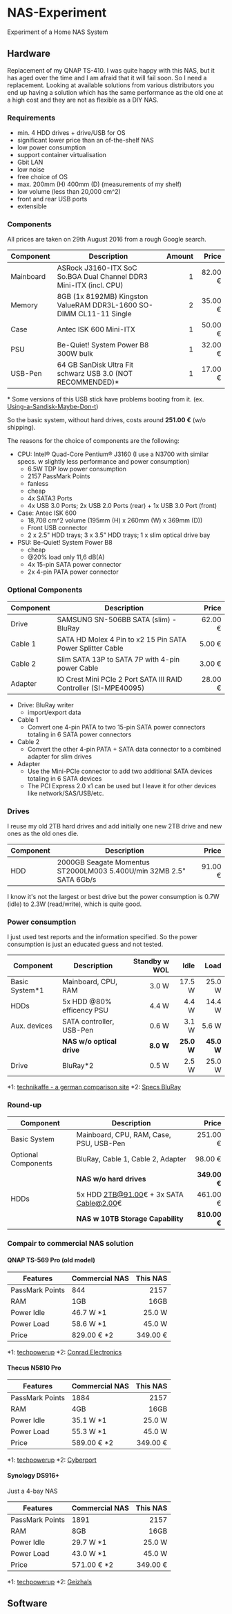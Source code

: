 # NAS-Experiment
Experiment of a Home NAS System

## Hardware
Replacement of my QNAP TS-410. I was quite happy with this NAS, but it has aged over the time and I am afraid that it will fail soon. So I need a replacement. Looking at available solutions from various distributors you end up having a solution which has the same performance as the old one at a high cost and they are not as flexible as a DIY NAS.

### Requirements
- min. 4 HDD drives + drive/USB for OS
- significant lower price than an of-the-shelf NAS
- low power consumption
- support container virtualisation
- Gbit LAN
- low noise
- free choice of OS
- max. 200mm (H) 400mm (D) (measurements of my shelf)
- low volume (less than 20,000 cm^2)
- front and rear USB ports
- extensible

### Components
All prices are taken on 29th August 2016 from a rough Google search.

| Component | Description                                                         | Amount | Price    |
| --------- | ------------------------------------------------------------------- | ------:| --------:|
| Mainboard | ASRock J3160-ITX SoC So.BGA Dual Channel DDR3 Mini-ITX (incl. CPU)  | 1      |  82.00 € |
| Memory    | 8GB (1x 8192MB) Kingston ValueRAM DDR3L-1600 SO-DIMM CL11-11 Single | 2      |  35.00 € |
| Case      | Antec ISK 600 Mini-ITX                                              | 1      |  50.00 € |
| PSU       | Be-Quiet! System Power B8 300W bulk                                 | 1      |  32.00 € |
| USB-Pen   | 64 GB SanDisk Ultra Fit schwarz USB 3.0 (NOT RECOMMENDED)\*         | 1      |  17.00 € |
\* Some versions of this USB stick have problems booting from it. (ex. [Using-a-Sandisk-Maybe-Don-t](https://neverware.zendesk.com/hc/en-us/articles/217440748-Using-a-Sandisk-Maybe-Don-t-))

So the basic system, without hard drives, costs around **251.00 €** (w/o shipping).

The reasons for the choice of components are the following:
- CPU: Intel® Quad-Core Pentium® J3160 (I use a N3700 with similar specs. w slightly less performance and power consumption)
  - 6.5W TDP low power consumption
  - 2157 PassMark Points
  - fanless
  - cheap
  - 4x SATA3 Ports
  - 4x USB 3.0 Ports; 2x USB 2.0 Ports (rear) + 1x USB 3.0 Port (front)
- Case: Antec ISK 600
  - 18,708 cm^2 volume (195mm (H) x 260mm (W) x 369mm (D))
  - Front USB connector
  - 2 x 2.5" HDD trays; 3 x 3.5" HDD trays; 1 x slim optical drive bay
- PSU: Be-Quiet! System Power B8
  - cheap
  - @20% load only 11,6 dB(A)
  - 4x 15-pin SATA power connector
  - 2x 4-pin PATA power connector

### Optional Components
| Component | Description                                                         | Price    |
| --------- | ------------------------------------------------------------------- | --------:|
| Drive     | SAMSUNG SN-506BB SATA (slim) - BluRay                               |  62.00 € |
| Cable 1   | SATA HD Molex 4 Pin to x2 15 Pin SATA Power Splitter Cable          |   5.00 € |
| Cable 2   | Slim SATA 13P to SATA 7P with 4-pin power Cable                     |   3.00 € |
| Adapter   | IO Crest Mini PCIe 2 Port SATA III RAID Controller (SI-MPE40095)    |  28.00 € |

- Drive: BluRay writer
  - import/export data
- Cable 1
  - Convert one 4-pin PATA to two 15-pin SATA power connectors totaling in 6 SATA power connectors
- Cable 2
  - Convert the other 4-pin PATA + SATA data connector to a combined adapter for slim drives
- Adapter
  - Use the Mini-PCIe connector to add two additional SATA devices totaling in 6 SATA devices
  - The PCI Express 2.0 x1 can be used but I leave it for other devices like network/SAS/USB/etc.

### Drives
I reuse my old 2TB hard drives and add initially one new 2TB drive and new ones as the old ones die.

| Component | Description                                                         | Price    |
| --------- | ------------------------------------------------------------------- | --------:|
| HDD       | 2000GB Seagate Momentus ST2000LM003 5.400U/min 32MB 2.5" SATA 6Gb/s |  91.00 € |

I know it's not the largest or best drive but the power consumption is 0.7W (idle) to 2.3W (read/write), which is quite good.

### Power consumption
I just used test reports and the information specified. So the power consumption is just an educated guess and not tested.

| Component        | Description               | Standby w WOL | Idle        | Load        |
| ---------------- | ------------------------- | -------------:| -----------:| -----------:|
| Basic System\*1  | Mainboard, CPU, RAM       |       3.0 W   |    17.5 W   |    25.0 W   |
| HDDs             | 5x HDD @80% efficency PSU |       4.4 W   |     4.4 W   |    14.4 W   |
| Aux. devices     | SATA controller, USB-Pen  |       0.6 W   |     3.1 W   |     5.6 W   |  
|                  | **NAS w/o optical drive** |     **8.0 W** |  **25.0 W** |  **45.0 W** |
| Drive            | BluRay\*2                 |       0.5 W   |     2.5 W   |    25.0 W   |

\*1: [technikaffe - a german comparison site](http://www.technikaffe.de/anleitung-324-asrock_n3700_itx_test_und_vergleich_mit_dem_asrock_n3150_itx)
\*2: [Specs BluRay](http://www.mydvddrives.com/sata-bd-rom-blu-ray-combo-drive-for-matshita-bd-cmb-uj160-104916.html)


### Round-up
| Component           | Description                                         | Price        |
| ------------------- | --------------------------------------------------- | ------------:|
| Basic System        | Mainboard, CPU, RAM, Case, PSU, USB-Pen             |   251.00 €   |
| Optional Components | BluRay, Cable 1, Cable 2, Adapter                   |    98.00 €   |
|                     | **NAS w/o hard drives**                             | **349.00 €** |
| HDDs                | 5x HDD 2TB@91.00€ + 3x SATA Cable@2.00€             |   461.00 €   |
|                     | **NAS w 10TB Storage Capability**                   | **810.00 €** |  

### Compair to commercial NAS solution

#### QNAP TS-569 Pro (old model)

| Features            | Commercial NAS   | This NAS        |
| ------------------- | -----------------| ---------------:|
| PassMark Points     | 844              |          2157   |
| RAM                 | 1GB              |          16GB   |
| Power Idle          | 46.7 W \*1       |        25.0 W   |
| Power Load          | 58.6 W \*1       |        45.0 W   |
| Price               | 829.00 € \*2     |      349.00 €   |

\*1: [techpowerup](https://www.techpowerup.com/reviews/Synology/DS416/16.html)
\*2: [Conrad Electronics](https://www.conrad.de/de/qnap-5-bay-nas-ts-569-pro-617621.html)

#### Thecus N5810 Pro

| Features            | Commercial NAS   | This NAS        |
| ------------------- | -----------------| ---------------:|
| PassMark Points     | 1884             |          2157   |
| RAM                 | 4GB              |          16GB   |
| Power Idle          | 35.1 W \*1       |        25.0 W   |
| Power Load          | 55.3 W \*1       |        45.0 W   |
| Price               | 589.00 € \*2     |      349.00 €   |

\*1: [techpowerup](https://www.techpowerup.com/reviews/Thecus/N5810_Pro/17.html)
\*2: [Cyberport](https://www.cyberport.de/?DEEP=3F38-08Y&APID=117&gclid=CjwKEAjwuo--BRDDws3x65LL7h8SJABEDuFRy-PzBnlgvtcQdT0JWjT7efEFRp2w8BRM9o4E_jCWYxoCZ6nw_wcB)

#### Synology DS916+
Just a 4-bay NAS

| Features            | Commercial NAS   | This NAS        |
| ------------------- | -----------------| ---------------:|
| PassMark Points     | 1891             |          2157   |
| RAM                 | 8GB              |          16GB   |
| Power Idle          | 29.7 W \*1       |        25.0 W   |
| Power Load          | 43.0 W \*1       |        45.0 W   |
| Price               | 571.00 € \*2     |      349.00 €   |

\*1: [techpowerup](https://www.techpowerup.com/reviews/Thecus/N5810_Pro/17.html)
\*2: [Geizhals](https://geizhals.de/synology-diskstation-ds916-a1439658.html)


## Software
